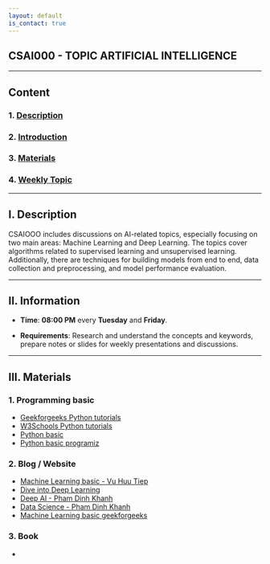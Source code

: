 ```yaml
---
layout: default
is_contact: true
---
```


## CSAI000 - TOPIC ARTIFICIAL INTELLIGENCE

---

## Content

### 1. [Description](#part1)

### 2. [Introduction](#part2)

### 3. [Materials](#part3)

### 4. [Weekly Topic](#part4)

---
<a id="part1"></a>
## I. Description

CSAIOOO includes discussions on AI-related topics, especially focusing on two main areas: Machine Learning and Deep Learning. The topics cover algorithms related to supervised learning and unsupervised learning. Additionally, there are techniques for building models from end to end, data collection and preprocessing, and model performance evaluation.

---
<a id="part2"></a>
## II. Information

* **Time**: **08:00 PM** every **Tuesday** and **Friday**.

* **Requirements**: Research and understand the concepts and     keywords, prepare notes or slides for weekly presentations and discussions.

***
<a id="part3"></a>
## III. Materials

### 1. Programming basic

* [Geekforgeeks Python tutorials](https://www.geeksforgeeks.org/python-programming-language-tutorial/?ref=lbp)
* [W3Schools Python tutorials](https://www.w3schools.com/python/)
* [Python basic](https://learnpython.org/)
* [Python basic programiz](https://www.programiz.com/python-programming)

### 2. Blog / Website

* [Machine Learning basic - Vu Huu Tiep](https://machinelearningcoban.com/tabml_book/intro.html)
* [Dive into Deep Learning](https://d2l.aivivn.com/)
* [Deep AI - Pham Dinh Khanh](https://phamdinhkhanh.github.io/deepai-book/ch_intro/main_contents.html)
* [Data Science - Pham Dinh Khanh](https://phamdinhkhanh.github.io/content)
* [Machine Learning basic geekforgeeks](https://www.geeksforgeeks.org/machine-learning/?ref=outind)

### 3. Book

* 
















